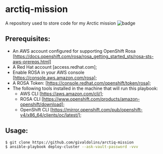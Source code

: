 # arctiq-mission
A repository used to store code for my Arctic mission ![badge](https://img.shields.io/badge/version-v1.0.0-success)

## Prerequisites:
- An AWS account configured for supporting OpenShift Rosa [https://docs.openshift.com/rosa/rosa_getting_started_sts/rosa-sts-aws-prereqs.html]
- A Red Hat account [access.redhat.com];
- Enable ROSA in your AWS console [https://console.aws.amazon.com/rosa];
- A ROSA Token: [https://console.redhat.com/openshift/token/rosa];
- The following tools installed in the machine that will run this playbook:
  - AWS CLI [https://aws.amazon.com/cli/];
  - ROSA CLI [https://www.openshift.com/products/amazon-openshift/download];
  - OpenShift CLI [https://mirror.openshift.com/pub/openshift-v4/x86_64/clients/oc/latest/];

## Usage:
```bash
$ git clone https://github.com/givaldolins/arctiq-mission
$ ansible-playbook deploy-cluster --ask-vault-password -vvv
```